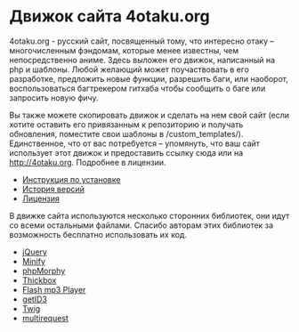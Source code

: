 Движок сайта 4otaku.org
======================

4otaku.org - русский сайт, посвященный тому, что интересно отаку – многочисленным фэндомам, которые менее известны, чем непосредственно аниме.
Здесь выложен его движок, написанный на php и шаблоны. Любой желающий может поучаствовать в его разработке, предложить новые функции, разрешить баги, или наоборот, воспользоваться багтрекером гитхаба чтобы сообщить о баге или запросить новую фичу.

Вы также можете скопировать движок и сделать на нем свой сайт (если хотите оставить его привязанным к репозиторию и получать обновления, поместите свои шаблоны в /custom_templates/).
Единственное, что от вас потребуется – упомянуть, что ваш сайт использует этот движок и предоставить ссылку сюда или на http://4otaku.org. Подробнее в лицензии.

* [Инструкция по установке](http://wiki.4otaku.org/%D0%98%D0%BD%D1%81%D1%82%D1%80%D1%83%D0%BA%D1%86%D0%B8%D1%8F_%D0%BF%D0%BE_%D1%83%D1%81%D1%82%D0%B0%D0%BD%D0%BE%D0%B2%D0%BA%D0%B5)
* [История версий](http://wiki.4otaku.org/%D0%94%D0%B2%D0%B8%D0%B6%D0%BE%D0%BA)
* [Лицензия](http://wiki.4otaku.org/%D0%9B%D0%B8%D1%86%D0%B5%D0%BD%D0%B7%D0%B8%D1%8F)

В движке сайта используются несколько сторонних библиотек, они идут со всеми остальными файлами. Спасибо авторам этих библиотек за возможность бесплатно использовать их код.

* [jQuery](https://github.com/jquery/jquery)
* [Minify](http://code.google.com/p/minify/)
* [phpMorphy](http://sourceforge.net/projects/phpmorphy/files/)
* [Thickbox](http://jquery.com/demo/thickbox/)
* [Flash mp3 Player](http://flash-mp3-player.net/)
* [getID3](http://getid3.sourceforge.net/)
* [Twig](http://twig.sensiolabs.org/)
* [multirequest](http://code.google.com/p/multirequest/)
